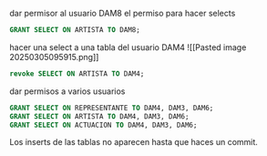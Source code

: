 
dar permisor al usuario DAM8 el permiso para hacer selects
```sql
GRANT SELECT ON ARTISTA TO DAM8;
```

hacer una select a una tabla del usuario DAM4
![[Pasted image 20250305095915.png]]

```sql
revoke SELECT ON ARTISTA TO DAM4;
```

dar permisos a varios usuarios
```sql
GRANT SELECT ON REPRESENTANTE TO DAM4, DAM3, DAM6;
GRANT SELECT ON ARTISTA TO DAM4, DAM3, DAM6;
GRANT SELECT ON ACTUACION TO DAM4, DAM3, DAM6;
```

Los inserts de las tablas no aparecen hasta que haces un commit.
